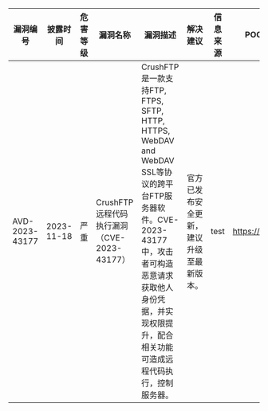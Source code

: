 | 漏洞编号 | 披露时间 | 危害等级 | 漏洞名称 | 漏洞描述 | 解决建议 | 信息来源 | POC&EXP |
| -------- | -------- | -------- | -------- | -------- | -------- | -------- | ------- |
|    AVD-2023-43177     |     2023-11-18     | 严重        |    CrushFTP 远程代码执行漏洞（CVE-2023-43177）     |     CrushFTP是一款支持FTP, FTPS, SFTP, HTTP, HTTPS, WebDAV and WebDAV SSL等协议的跨平台FTP服务器软件。CVE-2023-43177 中，攻击者可构造恶意请求获取他人身份凭据，并实现权限提升，配合相关功能可造成远程代码执行，控制服务器。     |     官方已发布安全更新，建议升级至最新版本。    |   test       |    https://xfeng.fun    |
